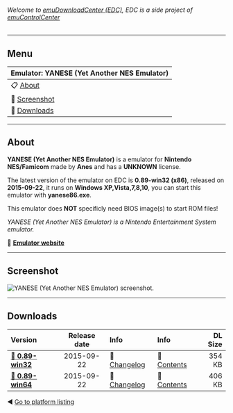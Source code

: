 ###### Welcome to [emuDownloadCenter (EDC)](https://github.com/PhoenixInteractiveNL/emuDownloadCenter/wiki/), EDC is a side project of [emuControlCenter](https://github.com/PhoenixInteractiveNL/emuControlCenter/wiki/)
***
## Menu
| **Emulator: YANESE (Yet Another NES Emulator)** |
|:---------|
| :clipboard: [About](#about) |
| :sunrise: [Screenshot](#screenshot) |
| :floppy_disk: [Downloads](#downloads) |
***
## About
**YANESE (Yet Another NES Emulator)** is a emulator for **Nintendo NES/Famicom** made by **Anes** and has a **UNKNOWN** license.

The latest version of the emulator on EDC is **0.89-win32 (x86)**, released on **2015-09-22**, it runs on **Windows XP,Vista,7,8,10**, you can start this emulator with **yanese86.exe**.

This emulator does **NOT** specificly need BIOS image(s) to start ROM files!

_YANESE (Yet Another NES Emulator) is a Nintendo Entertainment System emulator._

:link: [**Emulator website**](http://www.yanese.com/)
***
## Screenshot
![](https://raw.githubusercontent.com/PhoenixInteractiveNL/emuDownloadCenter/master/hooks/yanese/screen.jpg "YANESE (Yet Another NES Emulator) screenshot.")
***
## Downloads
| Version  | Release date  | Info       | Info       | DL Size    |
|:---------|:-------------:|:-----------|:-----------|-----------:|
| [:floppy_disk: **0.89-win32**](https://github.com/PhoenixInteractiveNL/edc-repo0004/raw/master/yanese/0.89-win32.7z) | 2015-09-22 | :page_facing_up: [Changelog](https://github.com/PhoenixInteractiveNL/edc-repo0004/blob/master/yanese/0.89-win32_changelog.txt) | :mag_right: [Contents](https://github.com/PhoenixInteractiveNL/edc-repo0004/blob/master/yanese/0.89-win32_contents.txt) | 354 KB |
| [:floppy_disk: **0.89-win64**](https://github.com/PhoenixInteractiveNL/edc-repo0004/raw/master/yanese/0.89-win64.7z) | 2015-09-22 | :page_facing_up: [Changelog](https://github.com/PhoenixInteractiveNL/edc-repo0004/blob/master/yanese/0.89-win64_changelog.txt) | :mag_right: [Contents](https://github.com/PhoenixInteractiveNL/edc-repo0004/blob/master/yanese/0.89-win64_contents.txt) | 406 KB |

:arrow_backward: [Go to platform listing](https://github.com/PhoenixInteractiveNL/emuDownloadCenter/wiki/EDC-Platform-List)
